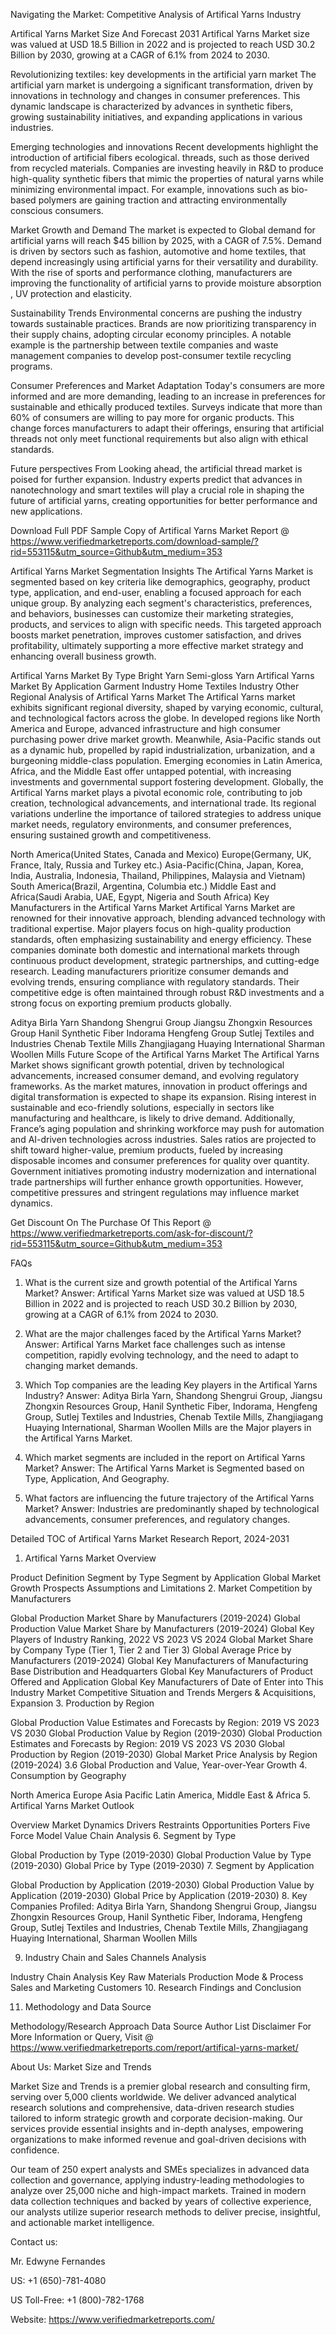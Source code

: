 Navigating the Market: Competitive Analysis of Artifical Yarns Industry


Artifical Yarns Market Size And Forecast 2031
Artifical Yarns Market size was valued at USD 18.5 Billion in 2022 and is projected to reach USD 30.2 Billion by 2030, growing at a CAGR of 6.1% from 2024 to 2030.

Revolutionizing textiles: key developments in the artificial yarn market
The artificial yarn market is undergoing a significant transformation, driven by innovations in technology and changes in consumer preferences. This dynamic landscape is characterized by advances in synthetic fibers, growing sustainability initiatives, and expanding applications in various industries.

Emerging technologies and innovations
Recent developments highlight the introduction of artificial fibers ecological. threads, such as those derived from recycled materials. Companies are investing heavily in R&D to produce high-quality synthetic fibers that mimic the properties of natural yarns while minimizing environmental impact. For example, innovations such as bio-based polymers are gaining traction and attracting environmentally conscious consumers.

Market Growth and Demand
The market is expected to Global demand for artificial yarns will reach $45 billion by 2025, with a CAGR of 7.5%.
Demand is driven by sectors such as fashion, automotive and home textiles, that depend increasingly using artificial yarns for their versatility and durability.
With the rise of sports and performance clothing, manufacturers are improving the functionality of artificial yarns to provide moisture absorption , UV protection and elasticity.

Sustainability Trends
Environmental concerns are pushing the industry towards sustainable practices. Brands are now prioritizing transparency in their supply chains, adopting circular economy principles. A notable example is the partnership between textile companies and waste management companies to develop post-consumer textile recycling programs.

Consumer Preferences and Market Adaptation
Today's consumers are more informed and are more demanding, leading to an increase in preferences for sustainable and ethically produced textiles. Surveys indicate that more than 60% of consumers are willing to pay more for organic products. This change forces manufacturers to adapt their offerings, ensuring that artificial threads not only meet functional requirements but also align with ethical standards.

Future perspectives
From Looking ahead, the artificial thread market is poised for further expansion. Industry experts predict that advances in nanotechnology and smart textiles will play a crucial role in shaping the future of artificial yarns, creating opportunities for better performance and new applications.

Download Full PDF Sample Copy of Artifical Yarns Market Report @ https://www.verifiedmarketreports.com/download-sample/?rid=553115&utm_source=Github&utm_medium=353

Artifical Yarns Market Segmentation Insights
The Artifical Yarns Market is segmented based on key criteria like demographics, geography, product type, application, and end-user, enabling a focused approach for each unique group. By analyzing each segment's characteristics, preferences, and behaviors, businesses can customize their marketing strategies, products, and services to align with specific needs. This targeted approach boosts market penetration, improves customer satisfaction, and drives profitability, ultimately supporting a more effective market strategy and enhancing overall business growth.

Artifical Yarns Market By Type
Bright Yarn
Semi-gloss Yarn
Artifical Yarns Market By Application
Garment Industry
Home Textiles Industry
Other
Regional Analysis of Artifical Yarns Market
The Artifical Yarns market exhibits significant regional diversity, shaped by varying economic, cultural, and technological factors across the globe. In developed regions like North America and Europe, advanced infrastructure and high consumer purchasing power drive market growth. Meanwhile, Asia-Pacific stands out as a dynamic hub, propelled by rapid industrialization, urbanization, and a burgeoning middle-class population. Emerging economies in Latin America, Africa, and the Middle East offer untapped potential, with increasing investments and governmental support fostering development. Globally, the Artifical Yarns market plays a pivotal economic role, contributing to job creation, technological advancements, and international trade. Its regional variations underline the importance of tailored strategies to address unique market needs, regulatory environments, and consumer preferences, ensuring sustained growth and competitiveness.

North America(United States, Canada and Mexico)
Europe(Germany, UK, France, Italy, Russia and Turkey etc.)
Asia-Pacific(China, Japan, Korea, India, Australia, Indonesia, Thailand, Philippines, Malaysia and Vietnam)
South America(Brazil, Argentina, Columbia etc.)
Middle East and Africa(Saudi Arabia, UAE, Egypt, Nigeria and South Africa)
Key Manufacturers in the Artifical Yarns Market
Artifical Yarns Market are renowned for their innovative approach, blending advanced technology with traditional expertise. Major players focus on high-quality production standards, often emphasizing sustainability and energy efficiency. These companies dominate both domestic and international markets through continuous product development, strategic partnerships, and cutting-edge research. Leading manufacturers prioritize consumer demands and evolving trends, ensuring compliance with regulatory standards. Their competitive edge is often maintained through robust R&D investments and a strong focus on exporting premium products globally.

Aditya Birla Yarn
Shandong Shengrui Group
Jiangsu Zhongxin Resources Group
Hanil Synthetic Fiber
Indorama
Hengfeng Group
Sutlej Textiles and Industries
Chenab Textile Mills
Zhangjiagang Huaying International
Sharman Woollen Mills
Future Scope of the Artifical Yarns Market
The Artifical Yarns Market shows significant growth potential, driven by technological advancements, increased consumer demand, and evolving regulatory frameworks. As the market matures, innovation in product offerings and digital transformation is expected to shape its expansion. Rising interest in sustainable and eco-friendly solutions, especially in sectors like manufacturing and healthcare, is likely to drive demand. Additionally, France’s aging population and shrinking workforce may push for automation and AI-driven technologies across industries. Sales ratios are projected to shift toward higher-value, premium products, fueled by increasing disposable incomes and consumer preferences for quality over quantity. Government initiatives promoting industry modernization and international trade partnerships will further enhance growth opportunities. However, competitive pressures and stringent regulations may influence market dynamics.

Get Discount On The Purchase Of This Report @ https://www.verifiedmarketreports.com/ask-for-discount/?rid=553115&utm_source=Github&utm_medium=353

FAQs
1. What is the current size and growth potential of the Artifical Yarns Market?
Answer: Artifical Yarns Market size was valued at USD 18.5 Billion in 2022 and is projected to reach USD 30.2 Billion by 2030, growing at a CAGR of 6.1% from 2024 to 2030.

2. What are the major challenges faced by the Artifical Yarns Market?
Answer: Artifical Yarns Market face challenges such as intense competition, rapidly evolving technology, and the need to adapt to changing market demands.

3. Which Top companies are the leading Key players in the Artifical Yarns Industry?
Answer: Aditya Birla Yarn, Shandong Shengrui Group, Jiangsu Zhongxin Resources Group, Hanil Synthetic Fiber, Indorama, Hengfeng Group, Sutlej Textiles and Industries, Chenab Textile Mills, Zhangjiagang Huaying International, Sharman Woollen Mills are the Major players in the Artifical Yarns Market.

4. Which market segments are included in the report on Artifical Yarns Market?
Answer: The Artifical Yarns Market is Segmented based on Type, Application, And Geography.

5. What factors are influencing the future trajectory of the Artifical Yarns Market?
Answer: Industries are predominantly shaped by technological advancements, consumer preferences, and regulatory changes.

Detailed TOC of Artifical Yarns Market Research Report, 2024-2031
1. Artifical Yarns Market Overview

Product Definition
Segment by Type
Segment by Application
Global Market Growth Prospects
Assumptions and Limitations
2. Market Competition by Manufacturers

Global Production Market Share by Manufacturers (2019-2024)
Global Production Value Market Share by Manufacturers (2019-2024)
Global Key Players of Industry Ranking, 2022 VS 2023 VS 2024
Global Market Share by Company Type (Tier 1, Tier 2 and Tier 3)
Global Average Price by Manufacturers (2019-2024)
Global Key Manufacturers of Manufacturing Base Distribution and Headquarters
Global Key Manufacturers of Product Offered and Application
Global Key Manufacturers of Date of Enter into This Industry
Market Competitive Situation and Trends
Mergers & Acquisitions, Expansion
3. Production by Region

Global Production Value Estimates and Forecasts by Region: 2019 VS 2023 VS 2030
Global Production Value by Region (2019-2030)
Global Production Estimates and Forecasts by Region: 2019 VS 2023 VS 2030
Global Production by Region (2019-2030)
Global Market Price Analysis by Region (2019-2024) 3.6 Global Production and Value, Year-over-Year Growth
4. Consumption by Geography

North America
Europe
Asia Pacific
Latin America, Middle East & Africa
5. Artifical Yarns Market Outlook

Overview
Market Dynamics
Drivers
Restraints
Opportunities
Porters Five Force Model
Value Chain Analysis 
6. Segment by Type

Global Production by Type (2019-2030)
Global Production Value by Type (2019-2030)
Global Price by Type (2019-2030)
7. Segment by Application

Global Production by Application (2019-2030)
Global Production Value by Application (2019-2030)
Global Price by Application (2019-2030)
8. Key Companies Profiled: Aditya Birla Yarn, Shandong Shengrui Group, Jiangsu Zhongxin Resources Group, Hanil Synthetic Fiber, Indorama, Hengfeng Group, Sutlej Textiles and Industries, Chenab Textile Mills, Zhangjiagang Huaying International, Sharman Woollen Mills

9. Industry Chain and Sales Channels Analysis

Industry Chain Analysis
Key Raw Materials
Production Mode & Process
Sales and Marketing
Customers
10. Research Findings and Conclusion

11. Methodology and Data Source

Methodology/Research Approach
Data Source
Author List
Disclaimer
For More Information or Query, Visit @ https://www.verifiedmarketreports.com/report/artifical-yarns-market/

About Us: Market Size and Trends

Market Size and Trends is a premier global research and consulting firm, serving over 5,000 clients worldwide. We deliver advanced analytical research solutions and comprehensive, data-driven research studies tailored to inform strategic growth and corporate decision-making. Our services provide essential insights and in-depth analyses, empowering organizations to make informed revenue and goal-driven decisions with confidence.

Our team of 250 expert analysts and SMEs specializes in advanced data collection and governance, applying industry-leading methodologies to analyze over 25,000 niche and high-impact markets. Trained in modern data collection techniques and backed by years of collective experience, our analysts utilize superior research methods to deliver precise, insightful, and actionable market intelligence.

Contact us:

Mr. Edwyne Fernandes

US: +1 (650)-781-4080

US Toll-Free: +1 (800)-782-1768

Website: https://www.verifiedmarketreports.com/
